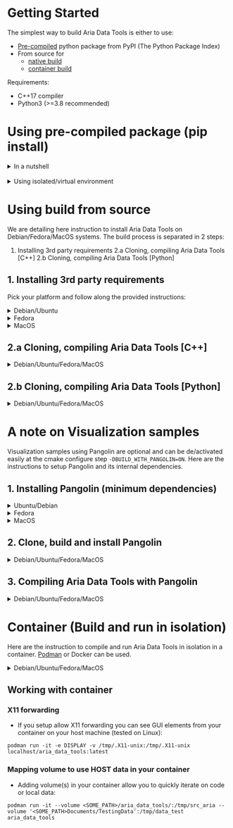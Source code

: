 # Getting Started

The simplest way to build Aria Data Tools is either to use:
- [Pre-compiled](#Using-pre-compiled-package-(pip-install)) python package from PyPI (The Python Package Index)
- From source for
  - [native build](#Using-build-from-source)
  - [container build](#Container-(Build-and-run-in-isolation))

Requirements:
- C++17 compiler
- Python3 (>=3.8 recommended)


# Using pre-compiled package (pip install)

<details>
<summary> In a nutshell </summary>
<!-- empty line -->

```
pip install projectaria-tools==0.0.3

python
>>> import projectaria_tools
>>> dir(projectaria_tools)
['__doc__', '__loader__', '__name__', '__package__', '__spec__', 'dataprovider', 'mps_io', 'sensors']
>>> quit()
```

</details>

<br>

<details>
<summary> Using isolated/virtual environment </summary>
<!-- empty line -->

```
# Here’s an e2e example that:
# - creates a virtual environment in python3.9
# - installs `projectaria_tools` pkg and imports it

python3.9 -m venv projectaria_env
source ./projectaria_env/bin/activate
pip install projectaria_tools
python
>>> import projectaria_tools
>>> dir(projectaria_tools)
['__doc__', '__loader__', '__name__', '__package__', '__spec__', 'dataprovider', 'mps_io', 'sensors']
>>> quit()
deactivate
rm -rf ./projectaria_env
```

</details>

# Using build from source

We are detailing here instruction to install Aria Data Tools on Debian/Fedora/MacOS systems.
The build process is separated in 2 steps:
1. Installing 3rd party requirements
2.a Cloning, compiling Aria Data Tools [C++]
2.b Cloning, compiling Aria Data Tools [Python]

## 1. Installing 3rd party requirements

Pick your platform and follow along the provided instructions:

<details>
<summary> Debian/Ubuntu </summary>
<!-- empty line -->

```
# Install build essentials && python pip essentials
sudo apt-get install -y cmake git build-essential
sudo apt-get install -y libpython3-dev python3-pip
```

```
# Install VRS dependencies
sudo apt-get install -y libgtest-dev libgmock-dev \
    libfmt-dev  \
    libturbojpeg-dev libpng-dev \
    liblz4-dev libzstd-dev libxxhash-dev \
    libboost-system-dev libboost-filesystem-dev libboost-thread-dev libboost-chrono-dev libboost-date-time-dev
```

```
# Installing cereal library (header only) to get the last version
cd /tmp
git clone https://github.com/USCiLab/cereal.git -b v1.3.2
cd cereal
cmake -DSKIP_PORTABILITY_TEST=1 -DJUST_INSTALL_CEREAL=ON .
sudo make -j2 install
rm -rf /tmp/cereal
```
</details>

<details>
<summary> Fedora </summary>
<!-- empty line -->

```
# Install build essentials
sudo dnf install -y git cmake gcc gcc-c++ make
```

```
# Install python (or use your system config)
sudo dnf install -y python3-devel; pip3 install --upgrade pip; pip3 install pybind11[global] numpy
```

```
# Install VRS dependencies
sudo dnf install -y gtest-devel gmock-devel glog-devel \
                 fmt-devel lz4-devel libzstd-devel xxhash-devel \
                 boost-devel libpng-devel libjpeg-turbo-devel turbojpeg-devel;
```

```
# Installing cereal library (header only) to get the last version
cd /tmp
git clone https://github.com/USCiLab/cereal.git -b v1.3.2
cd cereal
cmake -DSKIP_PORTABILITY_TEST=1 -DJUST_INSTALL_CEREAL=ON .
sudo make -j2 install
rm -rf /tmp/cereal
```
</details>


<details>
<summary> MacOS </summary>
<!-- empty line -->

```
# Install build essentials with Homebrew
brew install git cmake
```

```
# Install python (or use your system config)
brew install python3
```

```
# Install VRS dependencies
brew install boost fmt sophus cereal googletest glog lz4 zstd xxhash libpng jpeg-turbo
```
</details>

## 2.a Cloning, compiling Aria Data Tools [C++]

<details>
<summary> Debian/Ubuntu/Fedora/MacOS </summary>
<!-- empty line -->

```
# Clone the project
git clone https://github.com/facebookresearch/Aria_data_tools.git --recursive
mkdir build
cmake -DCMAKE_BUILD_TYPE=RELEASE -S ./Aria_data_tools/src -B build
cd build
make -j
```
</details>

## 2.b Cloning, compiling Aria Data Tools [Python]

<details>
<summary> Debian/Ubuntu/Fedora/MacOS </summary>
<!-- empty line -->

```
# Go to source folder & build/install python bindings
cd Aria_data_tools/src
pip3 install --global-option=build_ext --global-option="-j2" .;
```

```
# Testing successful install
python
>>> import projectaria.tools
>>> dir(projectaria.tools.datatools)
['__doc__', '__loader__', '__name__', '__package__', '__spec__', 'dataprovider', 'mpsIO', 'sensors']
```
</details>


# A note on Visualization samples
Visualization samples using Pangolin are optional and can be de/activated easily at the cmake configure step `-DBUILD_WITH_PANGOLIN=ON`. Here are the instructions to setup Pangolin and its internal dependencies.

## 1. Installing Pangolin (minimum dependencies)

<details>
<summary> Ubuntu/Debian </summary>
<!-- empty line -->

```
sudo apt-get install -y libeigen3-dev libglew-dev libgl1-mesa-dev

```
</details>

<details>
<summary> Fedora </summary>
<!-- empty line -->

```
sudo dnf install -y glew-devel eigen3
```
</details>

<details>
<summary> MacOS </summary>
<!-- empty line -->

```
brew install eigen glew
```
</details>

## 2. Clone, build and install Pangolin

<details>
<summary> Debian/Ubuntu/Fedora/MacOS </summary>
<!-- empty line -->

```
cd /tmp
git clone https://github.com/stevenlovegrove/Pangolin.git -b v0.8
# Package installed above should be enough,
# FYI you can also install all Pangolin REQUIRED dependencies by using
# "./Pangolin/scripts/install_prerequisites.sh required"
mkdir Pangolin_Build && cd Pangolin_Build
cmake -DCMAKE_BUILD_TYPE=Release -DBUILD_TOOLS=OFF -DBUILD_PANGOLIN_PYTHON=OFF -DBUILD_EXAMPLES=OFF ../Pangolin/
sudo make -j install
```
</details>

## 3. Compiling Aria Data Tools with Pangolin

<details>
<summary> Debian/Ubuntu/Fedora/MacOS </summary>
<!-- empty line -->

```
# Cloning the project
git clone https://github.com/facebookresearch/Aria_data_tools.git --recursive
# Building the project
mkdir build
cmake -DCMAKE_BUILD_TYPE=RELEASE -DBUILD_WITH_PANGOLIN=ON  -S ./Aria_data_tools/src -B build
cd build
make -j
# Testing a visualization sample
./visualization/aria_viewer ../Aria_data_tools/data/aria_unit_test_sequence_calib.vrs
```
</details>

# Container (Build and run in isolation)

Here are the instruction to compile and run Aria Data Tools in isolation in a container. [Podman](https://podman.io/) or Docker can be used.

<details>
<summary> Debian/Ubuntu/Fedora/MacOS </summary>
<!-- empty line -->

```
git clone https://github.com/facebookresearch/Aria_data_tools.git --recursive

cd Aria_data_tools/src

podman build . -t aria_data_tools

podman run -it aria_data_tools
```
</details>

## Working with container

### X11 forwarding

- If you setup allow X11 forwarding you can see GUI elements from your container on your host machine (tested on Linux):

```
podman run -it -e DISPLAY -v /tmp/.X11-unix:/tmp/.X11-unix localhost/aria_data_tools:latest
```

### Mapping volume to use HOST data in your container

- Adding volume(s) in your container allow you to quickly iterate on code or local data:

```
podman run -it --volume <SOME_PATH>/aria_data_tools/:/tmp/src_aria --volume '<SOME_PATH>Documents/TestingData':/tmp/data_test aria_data_tools
```
